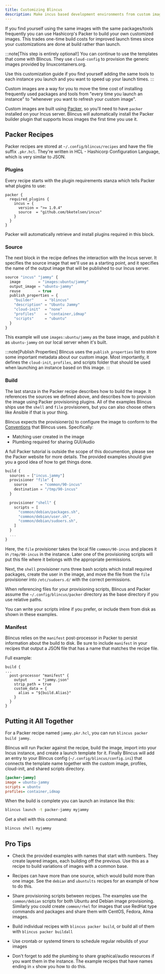 ```yaml
---
title: Customizing Blincus
description: Make incus based development environments from custom images.
---
```




If you find yourself using the same images with the same packages/tools frequently you can use Hashicorp's Packer to build your own customized images. This trades one-time build costs for improved launch times since your customizations are done at build rather than launch.

:::note[This step is entirely optional!]
You can continue to use the templates that come with Blincus. They use `cloud-config` to provision the generic images provided by linuxcontainers.org.

Use this customization guide if you find yourself adding the same tools to each instance you launch and you want to speed up your launch times.
:::

Custom images are a way for you to move the time cost of installing frequently used packages and tools from "every time you launch an instance" to "whenever you want to refresh your custom image".

Custom images are built using [Packer](https://www.packer.io/), so you'll need to have `packer` installed on your Incus server.  Blincus will automatically install the Packer builder plugin that supports Incus images the first time you use it.

## Packer Recipes

Packer recipes are stored at `~/.config/blincus/recipes` and have the file suffix `.pkr.hcl`.  They're written in HCL - Hashicorp Configuration Language, which is very similar to JSON.

### Plugins 

Every recipe starts with the plugin requirements stanza which tells Packer what plugins to use:

```
packer {
  required_plugins {
    incus = {
      version = ">= 1.0.4"
      source  = "github.com/bketelsen/incus"
    }
  }
}
```

Packer will automatically retrieve and install plugins required in this block.

### Source

The next block in the recipe defines the interaction with the Incus server. It specifies the source image that we'll use as a starting point, and it specifies the name of the output image that will be published to our Incus server.

```js {2,3,8,9}
source "incus" "jammy" {
  image        = "images:ubuntu/jammy"
  output_image = "ubuntu-jammy"
  reuse        = true
  publish_properties = {
    "builder"     = "blincus"
    "description" = "Ubuntu Jammy"
    "cloud-init"  = "none"
    "profiles"    = "container,idmap"
    "scripts"     = "ubuntu"
  }
}
```

This example will use `images:ubuntu/jammy` as the base image, and publish it as `ubuntu-jammy` on our local server when it's built.

:::note[Publish Properties]
Blincus uses the `publish_properties` list to store some important metadata about our custom image. Most importantly, it defines the `cloud-init`, `profiles`, and scripts folder that should be used when launching an instance based on this image.
:::

### Build

The last stanza in the Packer recipe describes how to build the image. It references the sources we defined above, and describes how to provision the image using Packer provisioning plugins. All of the examples Blincus ships use the `shell` and `file` provisioners, but you can also choose others like Ansible if that is your thing.

Blincus expects the provisioner(s) to configure the image to conform to the [Conventions](/about/how-blincus-works) that Blincus uses.  Specifically:

* Matching user created in the image
* Plumbing required for sharing GUI/Audio 


A full Packer tutorial is outside the scope of this documention, please see the Packer website for more details. The provided examples should give you a good idea of how to get things done.

```js {3,8}
build {
  sources = ["incus.jammy"]
  provisioner "file" {
    source      = "common/90-incus"
    destination = "/tmp/90-incus"
  }

  provisioner "shell" {
    scripts = [
      "common/debian/packages.sh",
      "common/debian/user.sh",
      "common/debian/sudoers.sh",
    ]
  }
  ...
}
```

Here, the `file` provisioner takes the local file `common/90-incus` and places it in `/tmp/90-incus` in the instance. Later one of the provisioning scripts will put this file where it belongs with the appropriate permissions.

Next, the `shell` provisioner runs three bash scripts which install required packages, create the user in the image, and move the file from the `file` provisioner into `/etc/sudoers.d/` with the correct permissions.

When referencing files for your provisioning scripts, Blincus and Packer assume the `~/.config/blincus/packer` directory as the base directory if you use relative paths.

You can write your scripts inline if you prefer, or include them from disk as shown in these examples.

### Manifest

Blincus relies on the `manifest` post-processor in Packer to persist information about the build to disk.  Be sure to include `manifest` in your recipes that output a JSON file that has a name that matches the recipe file.  


Full example:

```
build {
...
  post-processor "manifest" {
    output     = "jammy.json"
    strip_path = true
    custom_data = {
      alias = "${build.Alias}"
    }
  }
}
```

## Putting it All Together

For a Packer recipe named `jammy.pkr.hcl`, you can run `blincus packer build jammy`.

Blincus will run Packer against the recipe, build the image, import into your Incus instance, and create a launch template for it. Finally Blincus will add an entry to your Blincus config (`~/.config/blincus/config.ini`) that connects the template name together with the custom image, profiles, cloud-init, and shared scripts directory.

```ini
[packer-jammy]
image = ubuntu-jammy
scripts = ubuntu
profiles= container,idmap
```

When the build is complete you can launch an instance like this:

```bash
blincus launch -t packer-jammy myjammy
```

Get a shell with this command:

```bash
blincus shell myjammy
```

## Pro Tips

* Check the provided examples with names that start with numbers. They create layered images, each building off the previous. Use this as a recipe to build variations of images with a common base.

* Recipes can have more than one source, which would build more than one image. See the `debian` and `ubuntults` recipes for an example of how to do this.

* Share provisioning scripts between recipes. The examples use the `common/debian` scripts for both Ubuntu and Debian image provisioning. Similarly you could create `common/rhel` for images that use RedHat type commands and packages and share them with CentOS, Fedora, Alma images.

* Build individual recipes with `blincus packer build`, or build all of them with `blincus packer buildall`

* Use crontab or systemd timers to schedule regular rebuilds of your images

* Don't forget to add the plumbing to share graphical/audio resources if you want them in the instance. The example recipes that have names ending in `x` show you how to do this.



